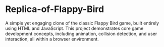 # Replica-of-Flappy-Bird
A simple yet engaging clone of the classic Flappy Bird game, built entirely using HTML and JavaScript. This project demonstrates core game development concepts, including animation, collision detection, and user interaction, all within a browser environment.

